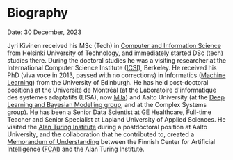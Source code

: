 # Biography

Date: 30 December, 2023

Jyri Kivinen received his MSc (Tech) in <a href="http://www.cis.hut.fi">Computer and Information Science</a> from Helsinki University of Technology, and immediately started DSc (tech) studies there. 
During the doctoral studies he was a visiting researcher at the International Computer Science Institute (<a href="https://www.icsi.berkeley.edu/icsi">ICSI</a>), Berkeley. He received his PhD (viva voce in 2013, passed with no corrections) in Informatics (<a href="https://web.inf.ed.ac.uk/anc/research/machine-learning">Machine Learning</a>) from the University of Edinburgh.
He has held post-doctoral positions at the Université de Montréal (at the Laboratoire d'informatique des systèmes adaptatifs (LISA), now <a href="https://mila.quebec/en/">Mila</a>) and Aalto University (at the <a href="https://research.cs.aalto.fi/bayes/index.shtml">Deep Learning and Bayesian Modelling group</a>, and at the Complex Systems group). He has been a Senior Data Scientist at GE Healthcare, Full-time Teacher and Senior Specialist at Lapland University of Applied Sciences.
He visited the <a href="https://www.turing.ac.uk/">Alan Turing Institute</a> during a postdoctoral position at Aalto University, and the collaboration that he contributed to, created a <a href="https://fcai.fi/news/2019/3/29/the-alan-turing-institute-to-work-with-the-finnish-centre-for-artificial-intelligence-on-data-science-research">Memorandum of
Understanding</a> between the Finnish Center for Artificial Intelligence (<a href="https://fcai.fi/">FCAI</a>) and the Alan Turing Institute.


